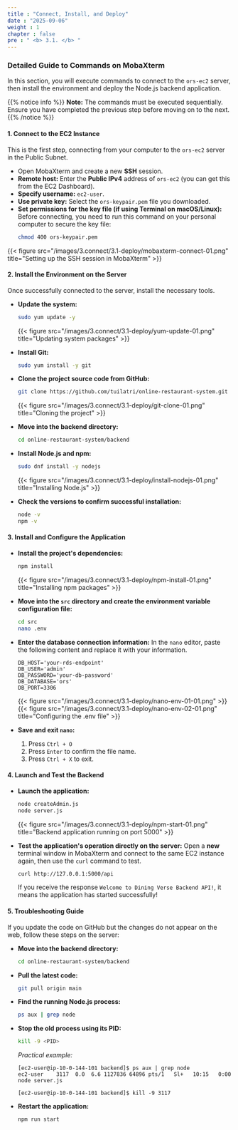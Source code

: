 ```yaml
---
title : "Connect, Install, and Deploy"
date : "2025-09-06" 
weight : 1 
chapter : false
pre : " <b> 3.1. </b> "
---
```


### Detailed Guide to Commands on MobaXterm

In this section, you will execute commands to connect to the `ors-ec2` server, then install the environment and deploy the Node.js backend application.

{{% notice info %}}
**Note:** The commands must be executed sequentially. Ensure you have completed the previous step before moving on to the next.
{{% /notice %}}

#### **1. Connect to the EC2 Instance**
This is the first step, connecting from your computer to the `ors-ec2` server in the Public Subnet.

*   Open MobaXterm and create a new **SSH** session.
*   **Remote host:** Enter the **Public IPv4** address of `ors-ec2` (you can get this from the EC2 Dashboard).
*   **Specify username:** `ec2-user`.
*   **Use private key:** Select the `ors-keypair.pem` file you downloaded.
*   **Set permissions for the key file (if using Terminal on macOS/Linux):**
    Before connecting, you need to run this command on your personal computer to secure the key file:
    ```bash
    chmod 400 ors-keypair.pem
    ```

{{< figure src="/images/3.connect/3.1-deploy/mobaxterm-connect-01.png" title="Setting up the SSH session in MobaXterm" >}}

#### **2. Install the Environment on the Server**
Once successfully connected to the server, install the necessary tools.

*   **Update the system:**
    ```bash
    sudo yum update -y
    ```
    {{< figure src="/images/3.connect/3.1-deploy/yum-update-01.png" title="Updating system packages" >}}

*   **Install Git:**
    ```bash
    sudo yum install -y git
    ```

*   **Clone the project source code from GitHub:**
    ```bash
    git clone https://github.com/tuilatri/online-restaurant-system.git
    ```
    {{< figure src="/images/3.connect/3.1-deploy/git-clone-01.png" title="Cloning the project" >}}

*   **Move into the backend directory:**
    ```bash
    cd online-restaurant-system/backend
    ```

*   **Install Node.js and npm:**
    ```bash
    sudo dnf install -y nodejs
    ```
    {{< figure src="/images/3.connect/3.1-deploy/install-nodejs-01.png" title="Installing Node.js" >}}

*   **Check the versions to confirm successful installation:**
    ```bash
    node -v
    npm -v
    ```

#### **3. Install and Configure the Application**

*   **Install the project's dependencies:**
    ```bash
    npm install
    ```
    {{< figure src="/images/3.connect/3.1-deploy/npm-install-01.png" title="Installing npm packages" >}}

*   **Move into the `src` directory and create the environment variable configuration file:**
    ```bash
    cd src
    nano .env
    ```

*   **Enter the database connection information:**
    In the `nano` editor, paste the following content and replace it with your information.
    ```env
    DB_HOST='your-rds-endpoint'
    DB_USER='admin'
    DB_PASSWORD='your-db-password'
    DB_DATABASE='ors'
    DB_PORT=3306
    ```
    {{< figure src="/images/3.connect/3.1-deploy/nano-env-01-01.png" >}}
    {{< figure src="/images/3.connect/3.1-deploy/nano-env-02-01.png" title="Configuring the .env file" >}}

*   **Save and exit `nano`:**
    1.  Press `Ctrl + O`
    2.  Press `Enter` to confirm the file name.
    3.  Press `Ctrl + X` to exit.

#### **4. Launch and Test the Backend**

*   **Launch the application:**
    ```bash
    node createAdmin.js
    node server.js
    ```
    {{< figure src="/images/3.connect/3.1-deploy/npm-start-01.png" title="Backend application running on port 5000" >}}

*   **Test the application's operation directly on the server:**
    Open a **new** terminal window in MobaXterm and connect to the same EC2 instance again, then use the `curl` command to test.
    ```bash
    curl http://127.0.0.1:5000/api
    ```
    If you receive the response `Welcome to Dining Verse Backend API!`, it means the application has started successfully!

#### **5. Troubleshooting Guide**
If you update the code on GitHub but the changes do not appear on the web, follow these steps on the server:

*   **Move into the backend directory:**
    ```bash
    cd online-restaurant-system/backend
    ```

*   **Pull the latest code:**
    ```bash
    git pull origin main
    ```
*   **Find the running Node.js process:**
    ```bash
    ps aux | grep node
    ```
*   **Stop the old process using its PID:**
    ```bash
    kill -9 <PID>
    ```
    *Practical example:*
    ```
    [ec2-user@ip-10-0-144-101 backend]$ ps aux | grep node
    ec2-user    3117  0.0  6.6 1127836 64896 pts/1   Sl+   10:15   0:00 node server.js
    
    [ec2-user@ip-10-0-144-101 backend]$ kill -9 3117
    ```

*   **Restart the application:**
    ```bash
    npm run start
    ```